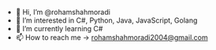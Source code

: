 - 👋 Hi, I’m @rohamshahmoradi
- 👀 I’m interested in C#, Python, Java, JavaScript, Golang
- 🌱 I’m currently learning C#
- 📫 How to reach me -> rohamshahmoradi2004@gmail.com
<!---
rohamshahmoradi/rohamshahmoradi is a ✨ special ✨ repository because its `README.md` (this file) appears on your GitHub profile.
You can click the Preview link to take a look at your changes.
--->
